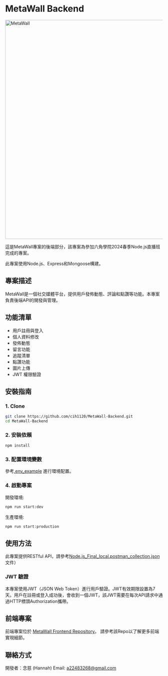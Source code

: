 # MetaWall Backend

<img width="700" alt="MetaWall" src="https://github.com/cih1120/MetaWall-Backend/assets/44454902/1bb20224-8be5-47ac-a10e-da7fd9cc1470">

這是MetaWall專案的後端部分，該專案為參加六角學院2024春季Node.js直播班完成的專案。

此專案使用Node.js、Express和Mongoose構建。

## 專案描述

MetaWall是一個社交媒體平台，提供用戶發佈動態、評論和點讚等功能。本專案負責後端API的開發與管理。

## 功能清單

- 用戶註冊與登入
- 個人資料修改
- 發佈動態
- 留言功能
- 追蹤清單
- 點讚功能
- 圖片上傳
- JWT 權限驗證

## 安裝指南

### 1. Clone

```bash
git clone https://github.com/cih1120/MetaWall-Backend.git
cd MetaWall-Backend
```

### 2. 安裝依賴 
```bash
npm install
```

### 3. 配置環境變數
參考[.env_example](https://github.com/cih1120/HexSchool_2024node_nodeExpress/blob/master/.env_example) 進行環境配置。

### 4. 啟動專案
開發環境:
``` bash
npm run start:dev
``` 
生產環境:
``` bash
npm run start:production
``` 

## 使用方法
此專案提供RESTful API，請參考[Node.js_Final_local.postman_collection.json](https://github.com/cih1120/HexSchool_2024node_nodeExpress/blob/master/Node.js_Final_local.postman_collection.json)文件）

### JWT 驗證
本專案使用JWT（JSON Web Token）進行用戶驗證。JWT有效期限設置為7天。用戶在註冊或登入成功後，會收到一個JWT，該JWT需要在每次API請求中通過HTTP標頭Authorization攜帶。

## 前端專案
前端專案位於 [MetaWall Frontend Repository](https://github.com/cih1120/MetaWall-Frontend)。
請參考該Repo以了解更多前端實現細節。


## 聯絡方式
開發者：念慈 (Hannah)
Email: a22483268@gmail.com
